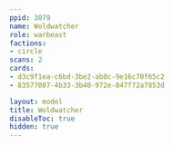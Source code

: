 ```yaml
---
ppid: 3079
name: Woldwatcher
role: warbeast
factions:
- circle
scans: 2
cards:
- d3c9f1ea-c6bd-3be2-ab0c-9e16c70f65c2
- 83577087-4b33-3b40-972e-847f72a7853d

layout: model
title: Woldwatcher
disableToc: true
hidden: true
---
```

